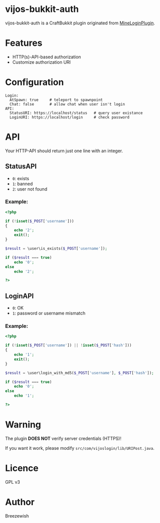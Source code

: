 vijos-bukkit-auth
=================

vijos-bukkit-auth is a CraftBukkit plugin originated from [MineLoginPlugin](https://gitcafe.com/MineLogin/MineLoginPlugin).

# Features

- HTTP(s)-API-based authorization
- Customize authorization URI

# Configuration

```
Login:
  AtSpawn: true		# teleport to spawnpoint
  Chat: false		# allow chat when user isn't login
API:
  StatusURI: https://localhost/status	# query user existance
  LoginURI: https://localhost/login		# check password
```

# API

Your HTTP-API should return just one line with an integer.

## StatusAPI

- `0`: exists
- `1`: banned
- `2`: user not found

### Example:

```php
<?php

if (!isset($_POST['username']))
{
    echo '2';
    exit();
}

$result = \user\is_exists($_POST['username']);

if ($result === true)
    echo '0';
else
    echo '2';

?>
```

## LoginAPI

- `0`: OK
- `1`: password or username mismatch

### Example:

```php
<?php

if (!isset($_POST['username']) || !isset($_POST['hash']))
{
    echo '1';
	exit();
}

$result = \user\login_with_md5($_POST['username'], $_POST['hash']);

if ($result === true)
	echo '0';
else
	echo '1';

?>
```

# Warning

The plugin **DOES NOT** verify server credentials (HTTPS)!

If you want it work, please modify `src/com/vijoslogin/lib/URIPost.java`.

# Licence

GPL v3

# Author

Breezewish
